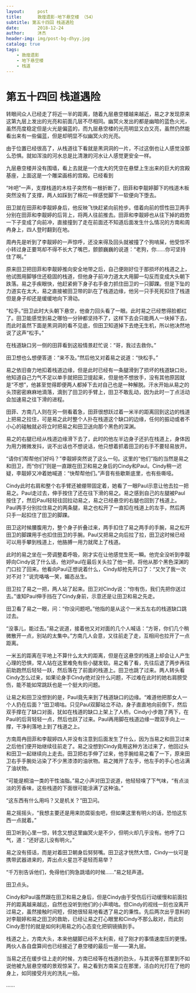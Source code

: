 ```yaml
---
layout:     post
title:      敦煌遗影·地下悬空楼 （54）
subtitle: 第五十四回 栈道遇险
date:       2018-12-24
author:     沐杰
header-img: img/post-bg-dhyy.jpg
catalog: true
tags:
    - 敦煌遗影
    - 地下悬空楼
    - 栈道
---
```

# 第五十四回 栈道遇险

转眼间众人已经走了将近一半的距离，随着九层悬空楼越来越近，易之才发现原来这第九层上发出的光亮和前面几层不尽相同。幽冥火发出的都是幽暗的蓝色火光，虽然亮度稳定但是火光是偏蓝的，而九层悬空楼的光亮明显又白又亮，虽然仍然能看出来有一些偏蓝，但是却明显不似幽冥火的光亮。

由于位置已经很高了，从栈道往下看就是黑洞洞的一片，不过这倒也让人感觉没那么恐惧。就如浑浊的河水总是比清澈的河水让人感觉更安全一样。

九层悬空楼并没有围墙，看上去就是一个庞大的凭空在悬壁上生出来的巨大的宫殿基座，上面这是一个雕梁画栋的宫殿。已经看到

“咔吧”一声，支撑栈道的木柱子突然有一根折断了，田菲和李靓婷脚下的栈道木板突然没有了支撑，两人如踩到了棉花一样感觉脚下一软便向下堕去。

田卫就在田菲和李靓婷身后，他反映飞快赶紧向前抢步。借着向前的惯性田卫两手分别在田菲和李靓婷的后背上，将两人往前推去。田菲和李靓婷也从往下掉的趋势一下子变成了向前冲，直接撞到了走在前面还不知道后面发生什么情况的方南和周冉身上，四人登时翻到在地。

周冉先是听到了李靓婷的一声惊呼，还没来得及回头就被撞了个狗啃屎，他受惊不小转过身正要骂却不得不长大了嘴巴，颤颤巍巍的说道：“老狗，你……你可坚持住了啊。”

原来田卫把田菲和李靓婷推向安全地带之后，自己便刚好位于那损坏的栈道之上，他试图用脚够住还稳固的栈道，但他身子前冲力道太大用脚一勾反而变成大头朝下跌落。易之手疾眼快，他赶紧俯下身子右手奋力抓住田卫的一只脚踝。但是下坠的力道实在太大，易之直接被田卫带的趴在了栈道边缘，他另一只手死死扣住了栈道但是身子却还是缓缓地向下滑动。

“松手。”田卫此时大头朝下悬空，他奋力回头看了一眼。此时易之已经憋得脸都红了。田卫能感觉到易之哪怕一分钟都坚持不了，这样下去会只能两人一块掉下去，而此时虽然下面是黑洞洞的看不见底，但田卫知道掉下去绝无生机，所以他决然地说了这声“松手。”

在栈道缺口另一侧的田菲看到这般情景赶忙说：“哥，我过去救你。”

田卫想也么想便答道：“来不及。”然后他又对着易之说道：“快松手。”

易之依旧奋力地扣着栈道边缘，但是此时已经有一条腿滑到了损坏的栈道缺口处，他知道自己力气不足以单手就把田卫提起来，但是他不想放手，没有其他原因就是“不想”，他甚至觉得即便两人都掉下去对自己也是一种解脱。汗水开始从易之的头顶密密麻麻地滴落，滴到了田卫的手臂上，田卫不敢乱动，因为此时一丁点活动会加速易之往下滑的进程。

田菲、方南几人则在另一侧看着急，田菲很想跃过着一米半的距离回到这边的栈道上把易之拉住，可是易之此时整个人扑在栈道这个缺口的边缘，任何的振动或者不小心的碰触就必将立时把易之和田卫送向那个黑色的深渊。

易之的右腿已经从栈道边缘滑下去了，此时的他左半边身子还扒在栈道上，身体因为用力微微发抖，说不出话也不想说话，他只想着抓着田卫的右手不要轻易放开。

“请你们帮帮他们好吗？”李靓婷突然说了这么一句。这里的“他们”指的当然是易之和田卫，而“你们”则是一直跟在田卫和易之身后的Cindy和Paul。Cindy稍一迟疑，李靓婷又冲着她喊道：“快帮帮他们。”声音有些歇斯底里，也有些嘶哑。

Cindy此时右肩和整个右手臂还被绷带固定着，她看了一眼Paul示意让他去拉一把易之。Paul走过去，伸手按住了还在往下滑的易之。易之感到自己的左腿被Paul按住了，然后Paul轻轻往回拉动易之，易之已经悬空的右腿也回到了栈道上。Paul两手分别拉住易之的两条腿，易之也松开了一直扣在栈道上的左手，然后两只手一起扣住了田卫的脚踝。

田卫这时候腰腹用力，整个身子折叠过来，两手扣住了易之两手的手腕，易之松开田卫的脚踝用手也扣住田卫的手腕。Paul又把易之向后拉了拉，田卫这时候已经可以用手攀到栈道上，他胳膊一用力就爬上了栈道。

此时的易之坐在一旁调整着呼吸，刚才实在让他感觉生死一瞬。他完全没听到李靓婷向Cindy说了什么话，他对Paul在最后关头拉了他一把，将他从那个黑色深渊的门口拉了回来。他看向Paul正想说着什么，Cindy却抢先开口了：“又欠了我一次对不对？”说完咯咯一笑，媚态丛生。

田卫拉了易之一把，两人站了起来。田卫对Cindy说：“你有伤，我们先把你送过去。”谁知Paul伸手挡在了Cindy身前，示意还是让田卫和易之先走。

田卫看了易之一眼，问：“你没问题吧。”他指的是从这个一米五左右的栈道缺口跳过去。

“没事儿，能过去。”易之说道，接着他又对对面的几个人喊话：“方哥，你们几个稍微散开一点，别站的太集中。”方南几人会意，又往前走了走，互相间也拉开了一点距离。

一米五的距离在平地上不算什么太大的距离，但是在这悬空的栈道上却会让人产生心理的恐惧，常人站在这里难免有些小腿发软。易之看了看，先往后退了两步再往前助跑然后轻轻一跃，然后落在了前面的栈道上。田卫也跳了过来。两人转头看Cindy怎么过来，如果论身手Cindy绝对没什么问题，不过难在此时的她右肩膀受伤，能不能如常跳跃也是一个挺大的问题。

让易之和田卫没想到的是，Paul竟先来到了栈道缺口的边缘。“难道他把那女人一个人扔在后面？”田卫嘀咕。只见Paul双脚站立不动，身子直直地向前倒下，然后双手撑在了缺口对面，犹如在栈道的缺口上架上了人桥。Cindy小步跑了两下，在Paul的后背轻轻一点，然后也跃了过来。Paul再用脚在栈道边缘一蹬双手向上一撑，干净利落地上到了栈道之上。

方南周冉田菲和李靓婷四人并没有注意到后面发生了什么，因为当易之和田卫过来之后他们便开始继续往前走了。易之没想到Cindy竟用这种方法过来了，他回过头和田卫一起继续向上走去。田卫把右手伸了过来，他手腕给易之看了一下，原来田卫右手手腕处沾染了不少黑漆漆的油状物。易之摊开了左手，他左手的手心也沾满了油状物。

“可能是桐油一类的干性油脂。”易之小声对田卫说道，他轻轻嗅了下气味，“有点淡淡的芳香味，这些栈道的下面很可能涂满了这种油。”

“这东西有什么用吗？又是机关？”田卫问。

易之摇摇头，“我想主要还是用来防腐驱虫吧，但如果这里有明火的话，恐怕这东西一点就着。”

田卫听到心里一惊，转念又想这里幽冥火是不少，但明火却几乎没有。他呼了口气，道：“还好这儿没有明火。”

易之没有搭话，而是对着田卫朝身后努努嘴。田卫这才恍然大悟，Cindy一伙可是携带武器进来的，弄出点火星岂不是轻而易举？

“千万别告诉他们，免得他们狗急跳墙的时候……”易之轻声道。

田卫点头。

Cindy和Paul虽然跟在田卫和易之身后，但是Cindy由于受伤后行动缓慢和前面拉开的距离越来越远，自然也没听到他们的小声嘀咕。但Cindy的视线一刻也没离开过易之，虽然接触时间短，但她很轻易地看透了易之的秉性。先后两次出乎意料的对李靓婷和易之田卫的救助，已经让易之打心眼里和Cindy不那么敌对，而此刻Cindy思忖的就是如何利用易之的心态变化把铜镜搞到手。

栈道之上，方南大头，本来他腿脚已经不太利索，经了刚才的事情速度压的更慢。两伙人各自盘算间也已经接近了悬空楼的最后一层——第九层。

当易之还在缓步往上走的时候，方南已经等在栈道的劲头，与其说等在那里到不如说他被九层悬空楼的景观惊呆了。易之看到方南呆立在那里，洁白的光打在了他的身上，如同接受月光的洗礼一般。

……


